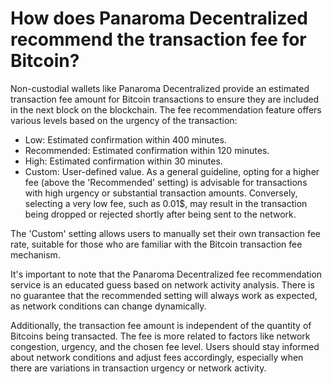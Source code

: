 # How does Panaroma Decentralized recommend the transaction fee for Bitcoin?

Non-custodial wallets like  Panaroma Decentralized provide an estimated transaction fee amount for Bitcoin transactions to ensure they are included in the next block on the blockchain. The fee recommendation feature offers various levels based on the urgency of the transaction:

- Low: Estimated confirmation within 400 minutes.
- Recommended: Estimated confirmation within 120 minutes.
- High: Estimated confirmation within 30 minutes.
- Custom: User-defined value.
As a general guideline, opting for a higher fee (above the 'Recommended' setting) is advisable for transactions with high urgency or substantial transaction amounts. Conversely, selecting a very low fee, such as 0.01$, may result in the transaction being dropped or rejected shortly after being sent to the network.

The 'Custom' setting allows users to manually set their own transaction fee rate, suitable for those who are familiar with the Bitcoin transaction fee mechanism.

It's important to note that the  Panaroma Decentralized fee recommendation service is an educated guess based on network activity analysis. There is no guarantee that the recommended setting will always work as expected, as network conditions can change dynamically.

Additionally, the transaction fee amount is independent of the quantity of Bitcoins being transacted. The fee is more related to factors like network congestion, urgency, and the chosen fee level. Users should stay informed about network conditions and adjust fees accordingly, especially when there are variations in transaction urgency or network activity.
